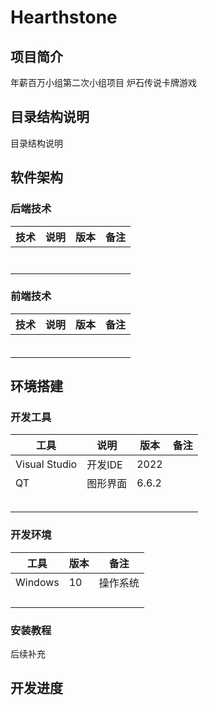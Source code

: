 # Hearthstone

## 项目简介
年薪百万小组第二次小组项目
炉石传说卡牌游戏

## 目录结构说明 
目录结构说明





## 软件架构

### 后端技术

| 技术 | 说明 | 版本 | 备注 |
| ---- | ---- | ---- | ---- |
|      |      |      |      |
|      |      |      |      |
|      |      |      |      |
|      |      |      |      |
|      |      |      |      |
|      |      |      |      |
|      |      |      |      |

### 前端技术

| 技术 | 说明 | 版本 | 备注 |
| ---- | ---- | ---- | ---- |
|      |      |      |      |
|      |      |      |      |
|      |      |      |      |
|      |      |      |      |
|      |      |      |      |
|      |      |      |      |

## 环境搭建

### 开发工具

| 工具          | 说明     | 版本  | 备注 |
| ------------- | -------- | ----- | ---- |
| Visual Studio | 开发IDE  | 2022  |      |
| QT            | 图形界面 | 6.6.2 |      |
|               |          |       |      |
|               |          |       |      |
|               |          |       |      |
|               |          |       |      |
|               |          |       |      |

### 开发环境

| 工具    | 版本 | 备注     |
| ------- | ---- | -------- |
| Windows | 10   | 操作系统 |
|         |      |          |
|         |      |          |
|         |      |          |
|         |      |          |

### 安装教程

后续补充

## 开发进度

